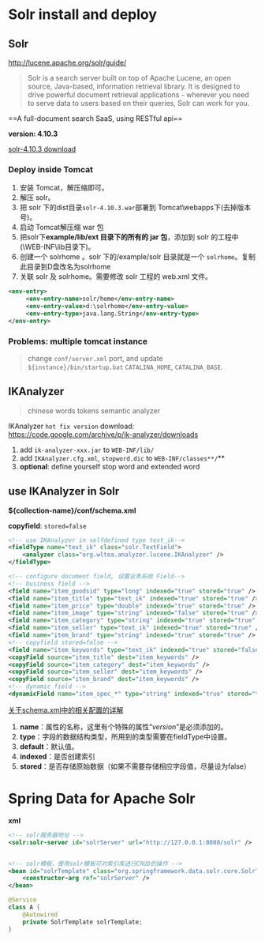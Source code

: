 # Solr install and deploy

## Solr 

<http://lucene.apache.org/solr/guide/>

> Solr is a search server built on top of Apache Lucene, an open source, Java-based, information retrieval
> library. It is designed to drive powerful document retrieval applications - wherever you need to serve data to users based on their queries, Solr can work for you.

==A full-document search SaaS, using RESTful api==

**version: 4.10.3**

[solr-4.10.3 download](http://archive.apache.org/dist/lucene/solr/)

### Deploy inside Tomcat

1. 安装 Tomcat，解压缩即可。
2. 解压 solr。
3. 把 solr 下的dist目录`solr-4.10.3.war`部署到 Tomcat\webapps下(去掉版本号)。
4. 启动 Tomcat解压缩 war 包
5. 把solr下**example/lib/ext 目录下的所有的 jar 包**，添加到 solr 的工程中(\WEB-INF\lib目录下)。
6. 创建一个 solrhome 。solr 下的/example/solr 目录就是一个 `solrhome`。复制此目录到D盘改名为solrhome  
7. 关联 solr 及 solrhome。需要修改 solr 工程的 web.xml 文件。

```xml
<env-entry>
     <env-entry-name>solr/home</env-entry-name>
     <env-entry-value>d:\solrhome</env-entry-value>
     <env-entry-type>java.lang.String</env-entry-type>
</env-entry>
```

### Problems: multiple  tomcat instance

> change `conf/server.xml` port, and update `${instance}/bin/startup.bat` `CATALINA_HOME`, `CATALINA_BASE`.

## IKAnalyzer

> chinese words tokens semantic analyzer

IKAnalyzer `hot fix version` download: <https://code.google.com/archive/p/ik-analyzer/downloads>

1. add `ik-analyzer-xxx.jar` to `WEB-INF/lib/`
2. add `IKAnalyzer.cfg.xml`, `stopword.dic` to `WEB-INF/classes**/`**
3. **optional**: define yourself stop word and extended word

## use IKAnalyzer in Solr

**${collection-name}/conf/schema.xml**

**copyfield**: `stored=false`

```xml
<!-- use IKAnalyzer in selfdefined type text_ik-->
<fieldType name="text_ik" class="solr.TextField">
    <analyzer class="org.wltea.analyzer.lucene.IKAnalyzer" />
</fieldType>

<!-- configure document field, 设置业务系统 Field-->
<!-- business field -->
<field name="item_goodsid" type="long" indexed="true" stored="true" />
<field name="item_title" type="text_ik" indexed="true" stored="true" />
<field name="item_price" type="double" indexed="true" stored="true" />
<field name="item_image" type="string" indexed="false" stored="true" />
<field name="item_category" type="string" indexed="true" stored="true" />
<field name="item_seller" type="text_ik" indexed="true" stored="true" />
<field name="item_brand" type="string" indexed="true" stored="true" />
<!-- copyfield stored=false -->
<field name="item_keywords" type="text_ik" indexed="true" stored="false" multiValued="true" />
<copyField source="item_title" dest="item_keywords" />
<copyField source="item_category" dest="item_keywords" />
<copyField source="item_seller" dest="item_keywords" />
<copyField source="item_brand" dest="item_keywords" />
<!-- dynamic field -->
<dynamicField name="item_spec_*" type="string" indexed="true" stored="true" />
```
[关于schema.xml中的相关配置的详解](https://www.cnblogs.com/DASOU/p/5907645.html)

1. **name**：属性的名称，这里有个特殊的属性“_version_”是必须添加的。
2. **type**：字段的数据结构类型，所用到的类型需要在fieldType中设置。
3. **default**：默认值。
4. **indexed**：是否创建索引
5. **stored**：是否存储原始数据（如果不需要存储相应字段值，尽量设为false）

# Spring Data for Apache Solr

**xml**

```xml
<!-- solr服务器地址 -->
<solr:solr-server id="solrServer" url="http://127.0.0.1:8080/solr" />


<!-- solr模板，使用solr模板可对索引库进行CRUD的操作 -->
<bean id="solrTemplate" class="org.springframework.data.solr.core.SolrTemplate">
    <constructor-arg ref="solrServer" />
</bean>
```

```java
@Service
class A {
    @Autowired
    private SolrTemplate solrTemplate;
}
```

